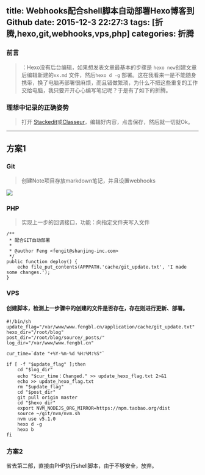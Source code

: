 
title: Webhooks配合shell脚本自动部署Hexo博客到Github
date: 2015-12-3 22:27:3
tags: [折腾,hexo,git,webhooks,vps,php]
categories: 折腾
---

### 前言


> ：Hexo没有后台编辑，如果想发表文章最基本的步骤是 `hexo new`创建文章后编辑新建的`xx.md` 文件，然后`hexo d -g` 部署。这在我看来一是不能随身携带，换了电脑再部署很麻烦，而且错做繁琐，为什么不把这些重复的工作交给电脑，我只要开开心心编写笔记呢？于是有了如下的折腾。

 ### 理想中记录的正确姿势

> 打开 [Stackedit](https://stackedit.io)或[Classeur](app.classeur.io)，编辑好内容，点击保存，然后就一切就Ok。

----------


## 方案1

### Git


> 创建Note项目存放markdown笔记，并且设置webhooks

![](http://7xnocp.com1.z0.glb.clouddn.com/15-12-4/19076981.jpg)

<!--more-->

### PHP

> 实现上一步的回调接口，功能：向指定文件夹写入文件

    /**
	 * 配合GIT自动部署
	 *
	 * @author Feng <fengit@shanjing-inc.com>
	 */
	public function deploy() {
	    echo file_put_contents(APPPATH.'cache/git_update.txt', 'I made some changes.');
	}


### VPS

#### 创建脚本，检测上一步骤中的创建的文件是否存在，存在则进行更新、部署。

    #!/bin/sh
    update_flag="/var/www/www.fengbl.cn/application/cache/git_update.txt"
    hexo_dir="/root/blog"
    post_dir="/root/blog/source/_posts/"
    log_dir="/var/www/www.fengbl.cn"
    
    cur_time=`date "+%Y-%m-%d %H:%M:%S"`
    
    if [ -f "$update_flag" ];then
    	cd "$log_dir"
    	echo "$cur_time：Changed." >> update_hexo_flag.txt 2>&1
    	echo >> update_hexo_flag.txt
    	rm "$update_flag"
    	cd "$post_dir"
    	git pull origin master
    	cd "$hexo_dir"
    	export NVM_NODEJS_ORG_MIRROR=https://npm.taobao.org/dist
    	source ~/git/nvm/nvm.sh
    	nvm use v5.1.0
    	hexo d -g
    	hexo b
    fi
    
    
### 方案2

省去第二部，直接由PHP执行shell脚本，由于不够安全，放弃。

